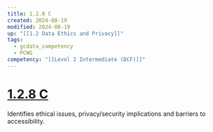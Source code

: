 ```yaml
---
title: 1.2.8 C
created: 2024-08-19
modified: 2024-08-19
up: "[[1.2 Data Ethics and Privacy]]"
tags:
  - gcdata_competency
  - PCWG
competency: "[[Level 2 Intermediate (DCF)]]"
---
```

# [1.2.8 C](1.2.8%20C.md)
Identifies ethical issues, privacy/security implications and barriers to accessibility.
